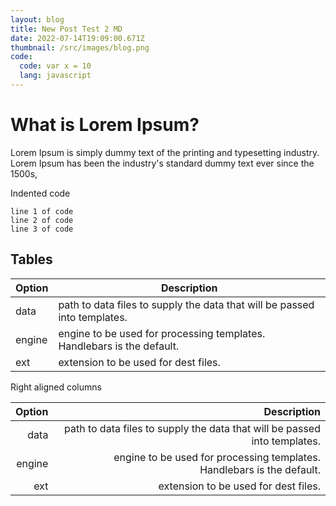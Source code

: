 ```yaml
---
layout: blog
title: New Post Test 2 MD
date: 2022-07-14T19:09:00.671Z
thumbnail: /src/images/blog.png
code:
  code: var x = 10
  lang: javascript
---
```

# What is Lorem Ipsum?
Lorem Ipsum is simply dummy text of the printing and typesetting industry. Lorem Ipsum has been the industry's standard dummy text ever since the 1500s,

Indented code

 
    line 1 of code
    line 2 of code
    line 3 of code




## Tables

| Option | Description |
| ------ | ----------- |
| data   | path to data files to supply the data that will be passed into templates. |
| engine | engine to be used for processing templates. Handlebars is the default. |
| ext    | extension to be used for dest files. |

Right aligned columns

| Option | Description |
| ------:| -----------:|
| data   | path to data files to supply the data that will be passed into templates. |
| engine | engine to be used for processing templates. Handlebars is the default. |
| ext    | extension to be used for dest files. |